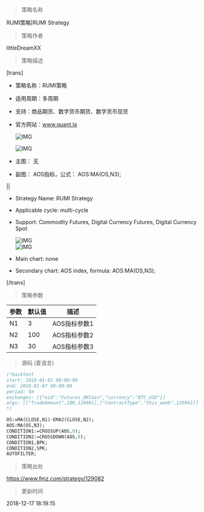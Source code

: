 
> 策略名称

RUMI策略|RUMI Strategy

> 策略作者

littleDreamXX

> 策略描述

[trans]
- 策略名称：RUMI策略
- 适用周期：多周期
- 支持：商品期货、数字货币期货、数字货币现货
- 官方网站：www.quant.la


  ![IMG](https://www.fmz.com/upload/asset/df2427683a93f2c896c853c89e3ae494.png)  
  
  ![IMG](https://www.fmz.com/upload/asset/67f75ccbe20acf6cbaa62a1d580daeda.png) 


- 主图：
  无

- 副图：
  AOS指标，公式： AOS:MA(OS,N3);

||

- Strategy Name: RUMI Strategy
- Applicable cycle: multi-cycle
- Support: Commodity Futures, Digital Currency Futures, Digital Currency Spot

  ![IMG](https://www.fmz.com/upload/asset/d0d4ae5dd9629a8e2b52c821c63f8873.png)  
  ![IMG](https://www.fmz.com/upload/asset/2cd3d79c46dec610c116645b9a43ae80.png) 

- Main chart:
  none
- Secondary chart:
  AOS index, formula: AOS:MA(OS,N3);

[/trans]

> 策略参数



|参数|默认值|描述|
|----|----|----|
|N1|3|AOS指标参数1|AOS index parameter1|
|N2|100|AOS指标参数2|AOS index parameter2|
|N3|30|AOS指标参数3|AOS index parameter3|


> 源码 (麦语言)

``` pascal
(*backtest
start: 2018-01-01 00:00:00
end: 2018-01-07 00:00:00
period: 5m
exchanges: [{"eid":"Futures_OKCoin","currency":"BTC_USD"}]
args: [["TradeAmount",100,126961],["ContractType","this_week",126961]]
*)

OS:=MA(CLOSE,N1)-EMA2(CLOSE,N2);
AOS:MA(OS,N3);
CONDITION1:=CROSSUP(AOS,0);
CONDITION2:=CROSSDOWN(AOS,0);
CONDITION1,BPK;
CONDITION2,SPK;
AUTOFILTER;
```

> 策略出处

https://www.fmz.com/strategy/129082

> 更新时间

2018-12-17 18:19:15
